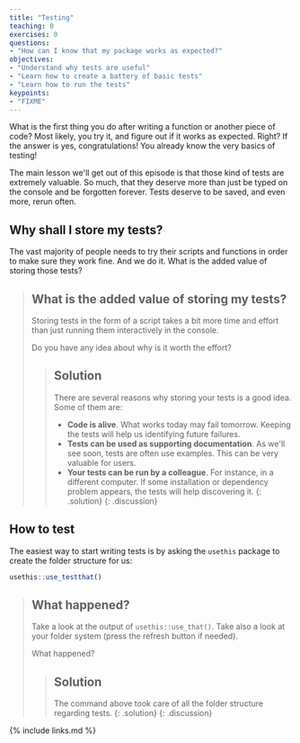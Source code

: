 ```yaml
---
title: "Testing"
teaching: 0
exercises: 0
questions:
- "How can I know that my package works as expected?"
objectives:
- "Understand why tests are useful"
- "Learn how to create a battery of basic tests"
- "Learn how to run the tests"
keypoints:
- "FIXME"
---
```


What is the first thing you do after writing a function or another piece of code?
Most likely, you try it, and figure out if it works as expected.
Right?
If the answer is yes, congratulations!
You already know the very basics of testing!

The main lesson we'll get out of this episode is that those kind of tests are extremely valuable.
So much, that they deserve more than just be typed on the console and be forgotten forever.
Tests deserve to be saved, and even more, rerun often.

## Why shall I store my tests?

The vast majority of people needs to try their scripts and functions in order to make sure they work fine.
And we do it.
What is the added value of storing those tests?
> ## What is the added value of storing my tests?
> Storing tests in the form of a script takes a bit more time and effort than just running them interactively in the console.
> 
> Do you have any idea about why is it worth the effort?
> > ## Solution
> > There are several reasons why storing your tests is a good idea.
> > Some of them are:
> >
> > - **Code is alive**. What works today may fail tomorrow. Keeping the tests will help us identifying future failures.
> > - **Tests can be used as supporting documentation**. As we'll see soon, tests are often use examples. This can be very valuable for users.
> > - **Your tests can be run by a colleague**. For instance, in a different computer. If some installation or dependency problem appears, the tests will help discovering it.
> {: .solution}
{: .discussion}

## How to test

The easiest way to start writing tests is by asking the `usethis` package to create the folder structure for us:

```r
usethis::use_testthat()
```
> ## What happened?
> Take a look at the output of `usethis::use_that()`.
> Take also a look at your folder system (press the refresh button if needed).
> 
> What happened?
> > ## Solution
> > The command above took care of all the folder structure regarding tests.
> {: .solution}
{: .discussion}

{% include links.md %}